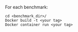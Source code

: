 For each benchmark:

```console
cd <benchmark_dir>/  
Docker build -t <your tag>   
Docker container run <your tag>   
```
